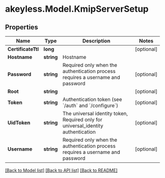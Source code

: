 # akeyless.Model.KmipServerSetup
## Properties

Name | Type | Description | Notes
------------ | ------------- | ------------- | -------------
**CertificateTtl** | **long** |  | [optional] 
**Hostname** | **string** | Hostname | 
**Password** | **string** | Required only when the authentication process requires a username and password | [optional] 
**Root** | **string** |  | [optional] 
**Token** | **string** | Authentication token (see &#x60;/auth&#x60; and &#x60;/configure&#x60;) | [optional] 
**UidToken** | **string** | The universal identity token, Required only for universal_identity authentication | [optional] 
**Username** | **string** | Required only when the authentication process requires a username and password | [optional] 

[[Back to Model list]](../README.md#documentation-for-models) [[Back to API list]](../README.md#documentation-for-api-endpoints) [[Back to README]](../README.md)

